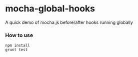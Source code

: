 # mocha-global-hooks
A quick demo of mocha.js before/after hooks running globally

### How to use

```
npm install
grunt test
```